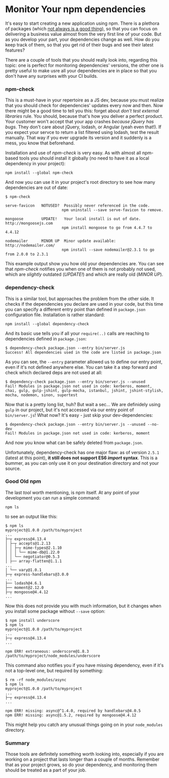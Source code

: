 # Monitor Your npm dependencies

It's easy to start creating a new application using npm. There is a plethora of packages (which [not always is a good thing](http://mycodesmells.com/post/3-rules-that-will-blow-your-js-mind/?platform=hootsuite)), so that you can focus on delivering a business value almost from the very first line of your code. But as you develop your part, your dependencies change as well. How do you keep track of them, so that you get rid of their bugs and see their latest features?

There are a couple of tools that you should really look into, regarding this topic: one is perfect for monitoring dependencies' versions, the other one is pretty useful to make usre all your dependencies are in place so that you don't have any surprises with your CI builds.

### npm-check

This is a must-have in your repertoire as a JS dev, because you must realize that you should check for dependencies' updates every now and then. Now there might be a good time to tell you this: forget about _don't test external libraries_ rule. You should, because that's how you deliver a perfect product. Your customer won't accept that your app crashes _because jQuery has bugs_. They don't care about jQuery, lodash, or Angular (yeah even that!). If you expect your servce to return a list filtered using lodash, test the result manually. That way if you ever upgrade its version and it suddenly is a mess, you know that beforehand.

Installation and use of _npm-check_ is very easy. As with almost all npm-based tools you should install it globally (no need to have it as a local dependency in your project):

    npm install --global npm-check

And now you can use it in your project's root directory to see how many dependencies are out of date:

    $ npm-check

    serve-favicon   NOTUSED?  Possibly never referenced in the code.
                             npm uninstall --save serve-favicon to remove.

    mongoose        UPDATE!   Your local install is out of date. http://mongoosejs.com
                             npm install mongoose to go from 4.4.7 to 4.4.12

    nodemailer      MINOR UP  Minor update available: http://nodemailer.com/
                             npm install --save nodemailer@2.3.1 to go from 2.0.0 to 2.3.1

This example output show you how old your dependencies are. You can see that _npm-check_ notifies you when one of them is not probably not used, which are _slightly_ outdated (_UPDATE!_) and which are really old (_MINOR UP_).

### dependency-check

This is a similar tool, but approaches the problem from the other side. It checks if the dependencies you declare are used in your code, but this time you can specify a different entry point than defined in `package.json` configuration file. Installation is rather standard:

    npm install --global dependency-check

And its basic use tells you if all your `require(..)` calls are reaching to dependencies defined in `package.json`:

    $ dependency-check package.json --entry bin/server.js
    Success! All dependencies used in the code are listed in package.json

As you can see, the `--entry` parameter allowed us to define our entry point, even if it's not defined anywhere else. You can take it a step forward and check which declared deps are not used at all:

    $ dependency-check package.json --entry bin/server.js --unused
    Fail! Modules in package.json not used in code: kerberos, moment, chai, gulp, gulp-jshint, gulp-mocha, istanbul, jshint, jshint-stylish, mocha, nodemon, sinon, supertest

Now that is a pretty long list, huh? But wait a sec... We are definidely using `gulp` in our project, but it's not accessed via our entry point of `bin/server.js`! What now? It's easy - just skip your dev-dependencies:

    $ dependency-check package.json --entry bin/server.js --unused --no-dev
    Fail! Modules in package.json not used in code: kerberos, moment

And now you know what can be safely deleted from `package.json`.

Unfortunately, dependency-check has one major flaw: as of version `2.5.1` (latest at this point), **it still does not support ES6 _import_ syntax**. This is a bummer, as you can only use it on your destination directory and not your source.

### Good Old npm

The last _tool_ worth mentioning, is npm itself. At any point of your development you can run a simple command:

    npm ls

to see an output like this:

    $ npm ls
    myproject@1.0.0 /path/to/myproject
    ...
    ├─┬ express@4.13.4
    │ ├─┬ accepts@1.2.13
    │ │ ├─┬ mime-types@2.1.10
    │ │ │ └── mime-db@1.22.0
    │ │ └── negotiator@0.5.3
    │ ├── array-flatten@1.1.1
    ...
    │ └── vary@1.0.1
    ├─┬ express-handlebars@3.0.0
    ...
    ├── lodash@4.6.1
    ├── moment@2.12.0
    ├─┬ mongoose@4.4.12
    ...

Now this does not provide you with much information, but it changes when you install some package without `--save` option:

    $ npm install underscore
    $ npm ls
    myproject@1.0.0 /path/to/myproject
    ...
    ├─┬ express@4.13.4
    ...

    npm ERR! extraneous: underscore@1.8.3 /path/to/myproject/node_modules/underscore

This command also notifies you if you have missing dependency, even if it's not a top-level one, but required by something:

    $ rm -rf node_modules/async
    $ npm ls
    myproject@1.0.0 /path/to/myproject
    ...
    ├─┬ express@4.13.4
    ...

    npm ERR! missing: async@^1.4.0, required by handlebars@4.0.5
    npm ERR! missing: async@1.5.2, required by mongoose@4.4.12

This might help you catch any unusual things going on in your `node_modules` directory.

### Summary

Those tools are definitely something worth looking into, especially if you are working on a project that lasts longer than a couple of months. Remember that as your project grows, so do your dependency, and monitoring them should be treated as a part of your job.
